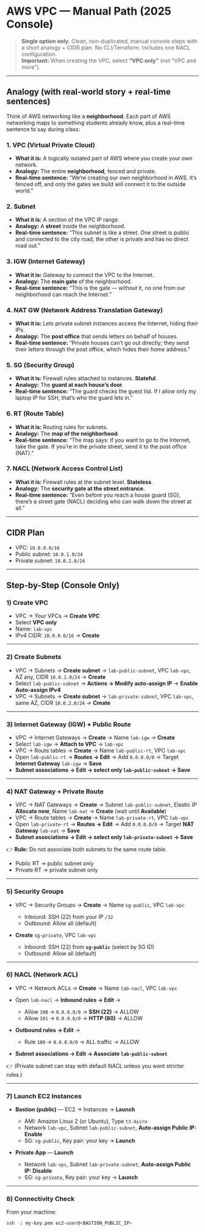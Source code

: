 # AWS VPC — Manual Path (2025 Console)

> **Single option only.** Clean, non-duplicated, manual console steps with a short analogy + CIDR plan. No CLI/Terraform. Includes one NACL configuration.  
> **Important:** When creating the VPC, select **“VPC only”** (not “VPC and more”).

---

## Analogy (with real-world story + real-time sentences)

Think of AWS networking like a **neighborhood**. Each part of AWS networking maps to something students already know, plus a real-time sentence to say during class:

### 1. VPC (Virtual Private Cloud)
- **What it is:** A logically isolated part of AWS where you create your own network.  
- **Analogy:** The entire **neighborhood**, fenced and private.  
- **Real-time sentence:** “We’re creating our own neighborhood in AWS. It’s fenced off, and only the gates we build will connect it to the outside world.”  

### 2. Subnet
- **What it is:** A section of the VPC IP range.  
- **Analogy:** A **street** inside the neighborhood.  
- **Real-time sentence:** “This subnet is like a street. One street is public and connected to the city road, the other is private and has no direct road out.”  

### 3. IGW (Internet Gateway)
- **What it is:** Gateway to connect the VPC to the Internet.  
- **Analogy:** The **main gate** of the neighborhood.  
- **Real-time sentence:** “This is the gate — without it, no one from our neighborhood can reach the Internet.”  

### 4. NAT GW (Network Address Translation Gateway)
- **What it is:** Lets private subnet instances access the Internet, hiding their IPs.  
- **Analogy:** The **post office** that sends letters on behalf of houses.  
- **Real-time sentence:** “Private houses can’t go out directly; they send their letters through the post office, which hides their home address.”  

### 5. SG (Security Group)
- **What it is:** Firewall rules attached to instances. **Stateful**.  
- **Analogy:** The **guard at each house’s door**.  
- **Real-time sentence:** “The guard checks the guest list. If I allow only my laptop IP for SSH, that’s who the guard lets in.”  

### 6. RT (Route Table)
- **What it is:** Routing rules for subnets.  
- **Analogy:** The **map of the neighborhood**.  
- **Real-time sentence:** “The map says: if you want to go to the Internet, take the gate. If you’re in the private street, send it to the post office (NAT).”  

### 7. NACL (Network Access Control List)
- **What it is:** Firewall rules at the subnet level. **Stateless**.  
- **Analogy:** The **security gate at the street entrance**.  
- **Real-time sentence:** “Even before you reach a house guard (SG), there’s a street gate (NACL) deciding who can walk down the street at all.”  

---

## CIDR Plan

- VPC: `10.0.0.0/16`  
- Public subnet: `10.0.1.0/24`  
- Private subnet: `10.0.2.0/24`  

---

## Step-by-Step (Console Only)

### 1) Create VPC
- VPC → Your VPCs → **Create VPC**  
- Select **VPC only**  
- Name: `lab-vpc`  
- IPv4 CIDR: `10.0.0.0/16` → **Create**  

---

### 2) Create Subnets
- VPC → Subnets → **Create subnet** → `lab-public-subnet`, VPC `lab-vpc`, AZ any, CIDR `10.0.1.0/24` → **Create**  
- Select `lab-public-subnet` → **Actions → Modify auto-assign IP** → **Enable Auto-assign IPv4**  
- VPC → Subnets → **Create subnet** → `lab-private-subnet`, VPC `lab-vpc`, same AZ, CIDR `10.0.2.0/24` → **Create**  

---

### 3) Internet Gateway (IGW) + Public Route
- VPC → Internet Gateways → **Create** → Name `lab-igw` → **Create**  
- Select `lab-igw` → **Attach to VPC** → `lab-vpc`  
- VPC → Route tables → **Create** → Name `lab-public-rt`, VPC `lab-vpc`  
- Open `lab-public-rt` → **Routes → Edit** → Add `0.0.0.0/0` → Target **Internet Gateway** `lab-igw` → **Save**  
- **Subnet associations → Edit → select only `lab-public-subnet` → Save**  

---

### 4) NAT Gateway + Private Route
- VPC → NAT Gateways → **Create** → Subnet `lab-public-subnet`, Elastic IP **Allocate new**, Name `lab-nat` → **Create** (wait until **Available**)  
- VPC → Route tables → **Create** → Name `lab-private-rt`, VPC `lab-vpc`  
- Open `lab-private-rt` → **Routes → Edit** → Add `0.0.0.0/0` → Target **NAT Gateway** `lab-nat` → **Save**  
- **Subnet associations → Edit → select only `lab-private-subnet` → Save**  

👉 **Rule:** Do not associate both subnets to the same route table.  
- Public RT → public subnet only  
- Private RT → private subnet only  

---

### 5) Security Groups
- VPC → Security Groups → **Create** → Name `sg-public`, VPC `lab-vpc`  
  - Inbound: SSH (22) from your IP `/32`  
  - Outbound: Allow all (default)  

- **Create** `sg-private`, VPC `lab-vpc`  
  - Inbound: SSH (22) from **`sg-public`** (select by SG ID)  
  - Outbound: Allow all (default)  

---

### 6) NACL (Network ACL)
- VPC → Network ACLs → **Create** → Name `lab-nacl`, VPC `lab-vpc`  
- Open `lab-nacl` → **Inbound rules → Edit** →  
  - Allow `100` → `0.0.0.0/0` → **SSH (22)** → ALLOW  
  - Allow `101` → `0.0.0.0/0` → **HTTP (80)** → ALLOW  

- **Outbound rules → Edit** →  
  - Rule `100` → `0.0.0.0/0` → ALL traffic → ALLOW  

- **Subnet associations → Edit → Associate `lab-public-subnet`**  

👉 (Private subnet can stay with default NACL unless you want stricter rules.)  

---

### 7) Launch EC2 Instances
- **Bastion (public)** — EC2 → Instances → **Launch**  
  - AMI: Amazon Linux 2 (or Ubuntu), Type `t3.micro`  
  - Network `lab-vpc`, Subnet `lab-public-subnet`, **Auto-assign Public IP: Enable**  
  - SG: `sg-public`, Key pair: your key → **Launch**  

- **Private App** — **Launch**  
  - Network `lab-vpc`, Subnet `lab-private-subnet`, **Auto-assign Public IP: Disable**  
  - SG: `sg-private`, Key pair: your key → **Launch**  

---

### 8) Connectivity Check
From your machine:  
```bash
ssh -i my-key.pem ec2-user@<BASTION_PUBLIC_IP>
